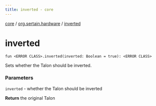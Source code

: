 ```yaml
---
title: inverted - core
---
```


[core](../index.md) / [org.sertain.hardware](index.md) / [inverted](.)

# inverted

`fun <ERROR CLASS>.inverted(inverted: Boolean = true): <ERROR CLASS>`

Sets whether the Talon should be inverted.

### Parameters

`inverted` - whether the Talon should be inverted

**Return**
the original Talon

